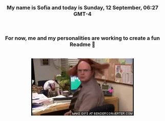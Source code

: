 


<div align="center">
<h3 >My name is Sofia and today is Sunday, 12 September, 06:27 GMT-4</h3><br>
<h3 >For now, me and my personalities are working to create a fun Readme 👋
</h3><br>
<img src='img/dwight.gif' alt='working...'/>
</div>
